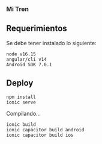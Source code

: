 ### Mi Tren

## Requerimientos

Se debe tener instalado lo siguiente:

```
node v16.15
angular/cli v14
Android SDK 7.0.1
```
## Deploy

```
npm install
ionic serve
```
Compilando...
```
ionic build
ionic capacitor build android
ionic capacitor build ios
```